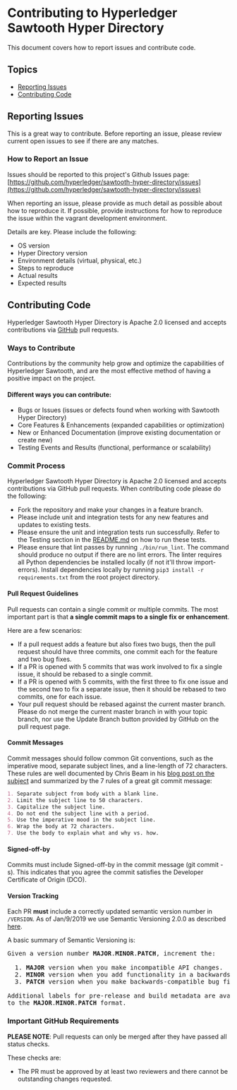 # Contributing to Hyperledger Sawtooth Hyper Directory

This document covers how to report issues and contribute code.

## Topics

* [Reporting Issues](#reporting-issues)
* [Contributing Code](#contributing-code)

## Reporting Issues

This is a great way to contribute. Before reporting an issue, please review
current open issues to see if there are any matches.

### How to Report an Issue

Issues should be reported to this project's Github Issues page: [https://github.com/hyperledger/sawtooth-hyper-directory/issues](https://github.com/hyperledger/sawtooth-hyper-directory/issues)

When reporting an issue, please provide as much detail as possible about how
to reproduce it. If possible, provide instructions for how to reproduce the
issue within the vagrant development environment.

Details are key. Please include the following:

* OS version
* Hyper Directory version
* Environment details (virtual, physical, etc.)
* Steps to reproduce
* Actual results
* Expected results

## Contributing Code

Hyperledger Sawtooth Hyper Directory is Apache 2.0 licensed and accepts
contributions via [GitHub](https://github.com/hyperledger/) pull requests.

### Ways to Contribute

Contributions by the community help grow and optimize the capabilities of
Hyperledger Sawtooth, and are the most effective method of having a positive
impact on the project.

#### Different ways you can contribute:

* Bugs or Issues (issues or defects found when working with Sawtooth Hyper Directory)
* Core Features & Enhancements (expanded capabilities or optimization)
* New or Enhanced Documentation (improve existing documentation or create new)
* Testing Events and Results (functional, performance or scalability)

### Commit Process

Hyperledger Sawtooth Hyper Directory is Apache 2.0 licensed and accepts
contributions via GitHub pull requests. When contributing code please do the
following:

* Fork the repository and make your changes in a feature branch.
* Please include unit and integration tests for any new features and updates to
existing tests.
* Please ensure the unit and integration tests run successfully. Refer to the
Testing section in the [README.md](README.md) on how to run these
tests.
* Please ensure that lint passes by running `./bin/run_lint`. The command should
produce no output if there are no lint errors. The linter requires all Python
dependencies be installed locally (if not it'll throw import-errors). Install
dependencies locally by running `pip3 install -r requirements.txt` from the
root project directory.

#### Pull Request Guidelines

Pull requests can contain a single commit or multiple commits. The most
important part is that **a single commit maps to a single fix or enhancement**.

Here are a few scenarios:

* If a pull request adds a feature but also fixes two bugs, then the pull
request should have three commits, one commit each for the feature and two bug
fixes.
* If a PR is opened with 5 commits that was work involved to fix a single issue,
it should be rebased to a single commit.
* If a PR is opened with 5 commits, with the first three to fix one issue and
the second two to fix a separate issue, then it should be rebased to two
commits, one for each issue.
* Your pull request should be rebased against the current master branch. Please
do not merge the current master branch in with your topic branch, nor use the
Update Branch button provided by GitHub on the pull request page.

#### Commit Messages

Commit messages should follow common Git conventions, such as the imperative
mood, separate subject lines, and a line-length of 72 characters. These rules
are well documented by Chris Beam in his [blog post on the subject](https://chris.beams.io/posts/git-commit/)
and summarized by the 7 rules of a great git commit message:

```markdown
1. Separate subject from body with a blank line.
2. Limit the subject line to 50 characters.
3. Capitalize the subject line.
4. Do not end the subject line with a period.
5. Use the imperative mood in the subject line.
6. Wrap the body at 72 characters.
7. Use the body to explain what and why vs. how.
```

#### Signed-off-by

Commits must include Signed-off-by in the commit message (git commit -s). This
indicates that you agree the commit satisfies the Developer Certificate of
Origin (DCO).

#### Version Tracking

Each PR **must** include a correctly updated semantic version number in `/VERSION`.
As of Jan/9/2019 we use Semantic Versioning 2.0.0 as described [here](https://semver.org/).

A basic summary of Semantic Versioning is:

<pre>
Given a version number <b>MAJOR</b>.<b>MINOR</b>.<b>PATCH</b>, increment the:

  1. <b>MAJOR</b> version when you make incompatible API changes.
  2. <b>MINOR</b> version when you add functionality in a backwards-compatible manner.
  3. <b>PATCH</b> version when you make backwards-compatible bug fixes.

Additional labels for pre-release and build metadata are available as extensions
to the <b>MAJOR</b>.<b>MINOR</b>.<b>PATCH</b> format.
</pre>

### Important GitHub Requirements

**PLEASE NOTE**: Pull requests can only be merged after they have passed all
status checks.

These checks are:

* The PR must be approved by at least two reviewers and there cannot be
outstanding changes requested.
